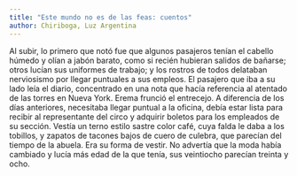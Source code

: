 ```yaml
---
title: "Este mundo no es de las feas: cuentos"
author: Chiriboga, Luz Argentina
---
```

<div data-schema-version="8"><p>Al subir, lo primero que notó fue que algunos pasajeros tenían el cabello húmedo y olían a jabón barato, como si recién hubieran salidos de bañarse; otros lucían sus uniformes de trabajo; y los rostros de todos delataban nerviosismo por llegar puntuales a sus empleos. El pasajero que iba a su lado leía el diario, concentrado en una nota que hacía referencia al atentado de las torres en Nueva York. Erema frunció el entrecejo. A diferencia de los días anteriores, necesitaba llegar puntual a la oficina, debía estar lista para recibir al representante del circo y adquirir boletos para los empleados de su sección. Vestía un terno estilo sastre color café, cuya falda le daba a los tobillos, y zapatos de tacones bajos de cuero de culebra, que parecían del tiempo de la abuela. Era su forma de vestir. No advertía que la moda había cambiado y lucía más edad de la que tenía, sus veintiocho parecían treinta y ocho.</p> </div>